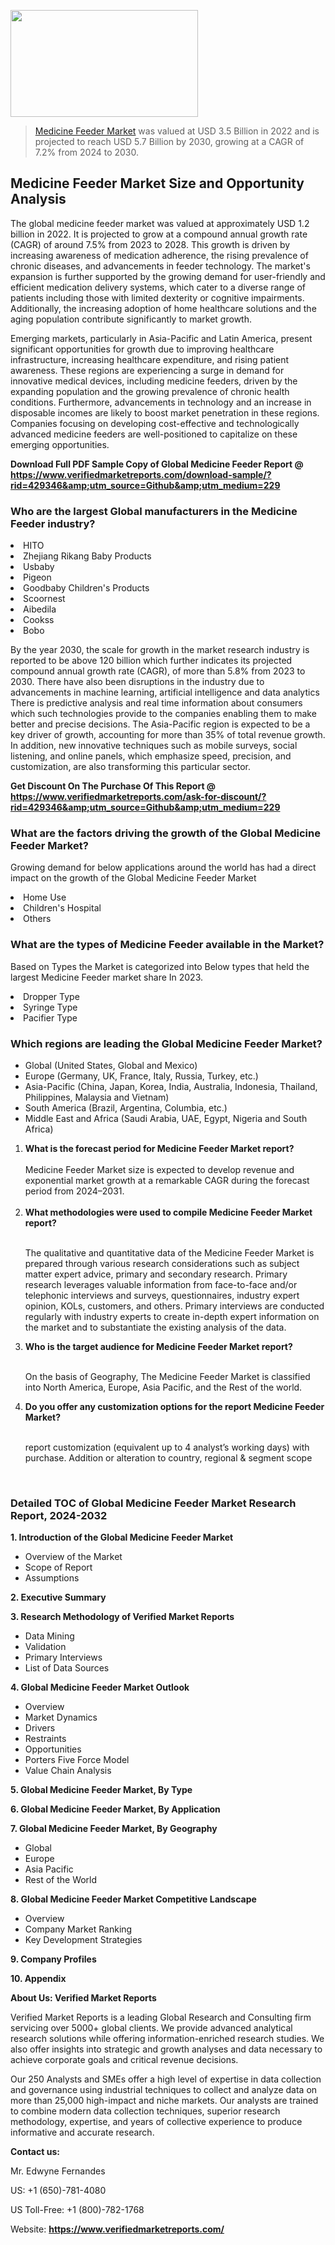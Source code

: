 <img src="https://ffe5etoiles.com/wp-content/uploads/2024/12/MST1-300x171.png" alt="" width="300" height="171" class="alignnone size-medium wp-image-20088" /><blockquote><p><p><a href="https://www.verifiedmarketreports.com/download-sample/?rid=429346&utm_source=Github&utm_medium=229" target="_blank">Medicine Feeder Market</a> was valued at USD 3.5 Billion in 2022 and is projected to reach USD 5.7 Billion by 2030, growing at a CAGR of 7.2% from 2024 to 2030.</p></blockquote><p><h2>Medicine Feeder Market Size and Opportunity Analysis</h2><p>The global medicine feeder market was valued at approximately USD 1.2 billion in 2022. It is projected to grow at a compound annual growth rate (CAGR) of around 7.5% from 2023 to 2028. This growth is driven by increasing awareness of medication adherence, the rising prevalence of chronic diseases, and advancements in feeder technology. The market's expansion is further supported by the growing demand for user-friendly and efficient medication delivery systems, which cater to a diverse range of patients including those with limited dexterity or cognitive impairments. Additionally, the increasing adoption of home healthcare solutions and the aging population contribute significantly to market growth.</p><p>Emerging markets, particularly in Asia-Pacific and Latin America, present significant opportunities for growth due to improving healthcare infrastructure, increasing healthcare expenditure, and rising patient awareness. These regions are experiencing a surge in demand for innovative medical devices, including medicine feeders, driven by the expanding population and the growing prevalence of chronic health conditions. Furthermore, advancements in technology and an increase in disposable incomes are likely to boost market penetration in these regions. Companies focusing on developing cost-effective and technologically advanced medicine feeders are well-positioned to capitalize on these emerging opportunities.</p></p><p class=""><strong>Download Full PDF Sample Copy of Global Medicine Feeder Report @ <a href="https://www.verifiedmarketreports.com/download-sample/?rid=429346&amp;utm_source=Github&amp;utm_medium=229" target="_blank">https://www.verifiedmarketreports.com/download-sample/?rid=429346&amp;utm_source=Github&amp;utm_medium=229</a></strong></p><h3 id="" class="">Who are the largest Global manufacturers in the Medicine Feeder industry?</h3><p><li>HITO</li><li> Zhejiang Rikang Baby Products</li><li> Usbaby</li><li> Pigeon</li><li> Goodbaby Children's Products</li><li> Scoornest</li><li> Aibedila</li><li> Cookss</li><li> Bobo</li></p><div class=""><div class="" dir="" data-message-author-role="" data-message-id="" data-message-model-slug=""><div class=""><div class=""><div class=""><div class="" dir="" data-message-author-role="" data-message-id="" data-message-model-slug=""><div class=""><div class=""><p>By the year 2030, the scale for growth in the market research industry is reported to be above 120 billion which further indicates its projected compound annual growth rate (CAGR), of more than 5.8% from 2023 to 2030. There have also been disruptions in the industry due to advancements in machine learning, artificial intelligence and data analytics There is predictive analysis and real time information about consumers which such technologies provide to the companies enabling them to make better and precise decisions. The Asia-Pacific region is expected to be a key driver of growth, accounting for more than 35% of total revenue growth. In addition, new innovative techniques such as mobile surveys, social listening, and online panels, which emphasize speed, precision, and customization, are also transforming this particular sector.</p><p><strong>Get Discount On The Purchase Of This Report @&nbsp; <a href="https://www.verifiedmarketreports.com/ask-for-discount/?rid=429346&amp;utm_source=Github&amp;utm_medium=229" target="_blank">https://www.verifiedmarketreports.com/ask-for-discount/?rid=429346&amp;utm_source=Github&amp;utm_medium=229</a></strong></p></div></div></div></div></div></div></div></div><h3 id="" class="">What are the factors driving the growth of the Global Medicine Feeder Market?</h3><p id="" class="">Growing demand for below applications around the world has had a direct impact on the growth of the Global Medicine Feeder Market</p><p id="" class=""><li>Home Use</li><li> Children's Hospital</li><li> Others</li></p><h3 id="" class="">What are the types of Medicine Feeder available in the Market?</h3><p id="" class="">Based on Types the Market is categorized into Below types that held the largest Medicine Feeder market share In 2023.</p><p id="" class=""><li>Dropper Type</li><li> Syringe Type</li><li> Pacifier Type</li></p><h3 id="" class="">Which regions are leading the Global Medicine Feeder Market?</h3><ul><li>Global (United States, Global and Mexico)</li><li>Europe (Germany, UK, France, Italy, Russia, Turkey, etc.)</li><li>Asia-Pacific (China, Japan, Korea, India, Australia, Indonesia, Thailand, Philippines, Malaysia and Vietnam)</li><li>South America (Brazil, Argentina, Columbia, etc.)</li><li>Middle East and Africa (Saudi Arabia, UAE, Egypt, Nigeria and South Africa)</li></ul><p><ol><li><strong>What is the forecast period for Medicine Feeder Market report?<br /></strong><br /><span data-sheets-root="1" data-sheets-value="{&quot;1&quot;:2,&quot;2&quot;:&quot;XXXX size is expected to develop revenue and exponential market growth at a remarkable CAGR during the forecast period from 2024&ndash;2030.&quot;}" data-sheets-userformat="{&quot;2&quot;:12674,&quot;4&quot;:{&quot;1&quot;:2,&quot;2&quot;:16776960},&quot;10&quot;:2,&quot;11&quot;:0,&quot;15&quot;:&quot;Arial&quot;,&quot;16&quot;:12}">Medicine Feeder Market size is expected to develop revenue and exponential market growth at a remarkable CAGR during the forecast period from 2024&ndash;2031.</span><br /><br /></li><li><strong>What methodologies were used to compile Medicine Feeder Market report?<br /><br /></strong><p>The qualitative and quantitative data of the&nbsp;Medicine Feeder Market is prepared through various research considerations such as subject matter expert advice, primary and secondary research. Primary research leverages valuable information from face-to-face and/or telephonic interviews and surveys, questionnaires, industry expert opinion, KOLs, customers, and others. Primary interviews are conducted regularly with industry experts to create in-depth expert information on the market and to substantiate the existing analysis of the data.&nbsp;</p></li><li><strong>Who is the target audience for Medicine Feeder Market report?<br /><br /></strong><p>On the basis of Geography, The&nbsp;Medicine Feeder Market is classified into North America, Europe, Asia Pacific, and the Rest of the world.</p></li><li><strong>Do you offer any customization options for the report Medicine Feeder Market?<br /><br /></strong><p>report customization (equivalent up to 4 analyst&rsquo;s working days) with purchase. Addition or alteration to country, regional &amp; segment scope</p><p>&nbsp;</p></li></ol></p><h3 id="" class="">Detailed TOC of Global Medicine Feeder Market Research Report, 2024-2032</h3><p id="" class=""><strong>1. Introduction of the Global Medicine Feeder Market</strong></p><ul><li>Overview of the Market</li><li>Scope of Report</li><li>Assumptions</li></ul><p id="" class=""><strong>2. Executive Summary</strong></p><p id="" class=""><strong>3. Research Methodology of&nbsp;Verified Market Reports</strong></p><ul><li>Data Mining</li><li>Validation</li><li>Primary Interviews</li><li>List of Data Sources</li></ul><p id="" class=""><strong>4. Global Medicine Feeder Market Outlook</strong></p><ul><li>Overview</li><li>Market Dynamics</li><li>Drivers</li><li>Restraints</li><li>Opportunities</li><li>Porters Five Force Model</li><li>Value Chain Analysis</li></ul><p id="" class=""><strong>5. Global Medicine Feeder Market, By&nbsp;Type</strong></p><p id="" class=""><strong>6. Global Medicine Feeder Market, By Application</strong></p><p id="" class=""><strong>7. Global Medicine Feeder Market, By Geography</strong></p><ul><li>Global</li><li>Europe</li><li>Asia Pacific</li><li>Rest of the World</li></ul><p id="" class=""><strong>8. Global Medicine Feeder Market Competitive Landscape</strong></p><ul><li>Overview</li><li>Company Market Ranking</li><li>Key Development Strategies</li></ul><p id="" class=""><strong>9. Company Profiles</strong></p><p id="" class=""><strong>10. Appendix</strong></p><p id="" class=""><strong>About Us: Verified Market Reports</strong></p><p id="" class="">Verified Market Reports is a leading Global Research and Consulting firm servicing over 5000+ global clients. We provide advanced analytical research solutions while offering information-enriched research studies. We also offer insights into strategic and growth analyses and data necessary to achieve corporate goals and critical revenue decisions.</p><p id="" class="">Our 250 Analysts and SMEs offer a high level of expertise in data collection and governance using industrial techniques to collect and analyze data on more than 25,000 high-impact and niche markets. Our analysts are trained to combine modern data collection techniques, superior research methodology, expertise, and years of collective experience to produce informative and accurate research.</p><p id="" class=""><strong>Contact us:</strong></p><p id="" class="">Mr. Edwyne Fernandes</p><p id="" class="">US: +1 (650)-781-4080</p><p id="" class="">US Toll-Free: +1 (800)-782-1768</p><p id="" class="">Website: <a target="" data-test-app-aware-link=""><strong>https://www.verifiedmarketreports.com/</strong></a></p>
